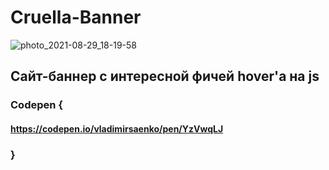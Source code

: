 # Cruella-Banner

![photo_2021-08-29_18-19-58](https://user-images.githubusercontent.com/56477695/131264800-2b3b0221-3be7-4a7d-8801-292698713513.jpg)

## Сайт-баннер с интересной фичей hover'а на js
 
### Codepen {

#### https://codepen.io/vladimirsaenko/pen/YzVwqLJ

### }
